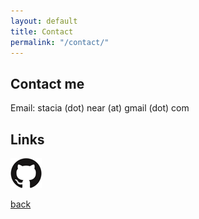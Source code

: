 ```yaml
---
layout: default
title: Contact
permalink: "/contact/"
---
```


## Contact me

Email: stacia (dot) near (at) gmail (dot) com

## Links

![](assets/giticon.png)

[back](./)
